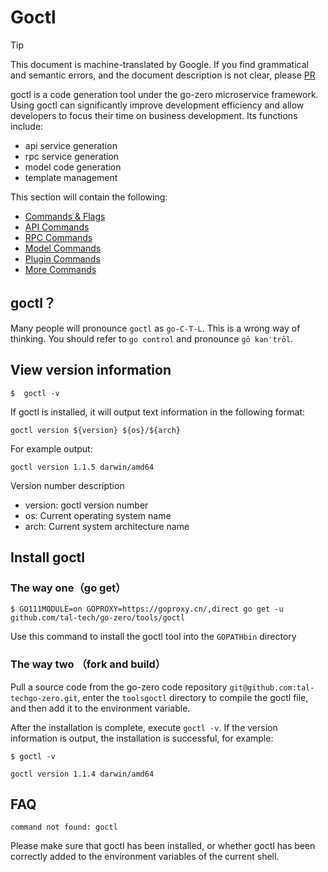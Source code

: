 # Goctl
> [!TIP]
> This document is machine-translated by Google. If you find grammatical and semantic errors, and the document description is not clear, please [PR](doc-contibute.md)

goctl is a code generation tool under the go-zero microservice framework. Using goctl can significantly improve development efficiency and allow developers to focus their time on business development. Its functions include:

- api service generation
- rpc service generation
- model code generation
- template management

This section will contain the following:

* [Commands & Flags](goctl-commands.md)
* [API Commands](goctl-api.md)
* [RPC Commands](goctl-rpc.md)
* [Model Commands](goctl-model.md)
* [Plugin Commands](goctl-plugin.md)
* [More Commands](goctl-other.md)

## goctl？
Many people will pronounce `goctl` as `go-C-T-L`. This is a wrong way of thinking. You should refer to `go control` and pronounce `ɡō kənˈtrōl`.

## View version information
```shell
$  goctl -v
```

If goctl is installed, it will output text information in the following format:

```text
goctl version ${version} ${os}/${arch}
```

For example output:
```text
goctl version 1.1.5 darwin/amd64
```

Version number description
* version: goctl version number
* os: Current operating system name
* arch: Current system architecture name

## Install goctl

### The way one（go get）

```shell
$ GO111MODULE=on GOPROXY=https://goproxy.cn/,direct go get -u github.com/tal-tech/go-zero/tools/goctl
```

Use this command to install the goctl tool into the `GOPATHbin` directory

### The way two （fork and build）

Pull a source code from the go-zero code repository `git@github.com:tal-techgo-zero.git`, enter the `toolsgoctl` directory to compile the goctl file, and then add it to the environment variable.

After the installation is complete, execute `goctl -v`. If the version information is output, the installation is successful, for example:

```shell
$ goctl -v

goctl version 1.1.4 darwin/amd64
```

## FAQ
```
command not found: goctl
```
Please make sure that goctl has been installed, or whether goctl has been correctly added to the environment variables of the current shell.

